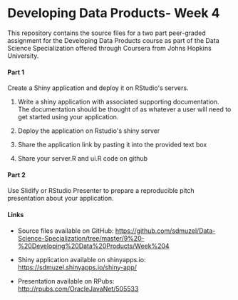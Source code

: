 # Developing Data Products- Week 4

This repository contains the source files for a two part peer-graded assignment
for the Developing Data Products course as part of the Data Science
Specialization offered through Coursera from Johns Hopkins University.

#### Part 1

Create a Shiny application and deploy it on RStudio's servers.

1. Write a shiny application with associated supporting documentation.
   The documentation should be thought of as whatever a user will need to get
   started using your application.

1. Deploy the application on Rstudio's shiny server

1. Share the application link by pasting it into the provided text box

1. Share your server.R and ui.R code on github

#### Part 2

Use Slidify or RStudio Presenter to prepare a reproducible pitch presentation
about your application.

#### Links

* Source files available on GitHub: <a href="https://github.com/sdmuzel/Data-Science-Specialization/tree/master/9%20-%20Developing%20Data%20Products/Week%204">https://github.com/sdmuzel/Data-Science-Specialization/tree/master/9%20-%20Developing%20Data%20Products/Week%204</a>


* Shiny application available on shinyapps.io: <a href="https://sdmuzel.shinyapps.io/shiny-app/">https://sdmuzel.shinyapps.io/shiny-app/</a>


* Presentation available on RPubs: <a href="http://rpubs.com/OracleJavaNet/505533">http://rpubs.com/OracleJavaNet/505533</a>
